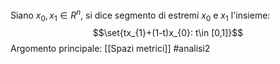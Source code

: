 Siano $x_{0},x_{1}\in R^{n}$, si dice segmento di estremi $x_{0}$ e $x_{1}$ l'insieme:$$\set{tx_{1}+(1-t)x_{0}: t\in [0,1]}$$
Argomento principale: [[Spazi metrici]]
#analisi2 